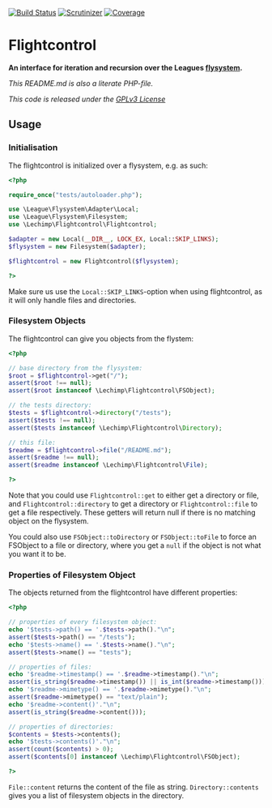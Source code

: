 [![Build Status](https://travis-ci.org/lechimp-p/flightcontrol.svg?branch=master)](https://travis-ci.org/lechimp-p/flightcontrol)
[![Scrutinizer](https://scrutinizer-ci.com/g/lechimp-p/flightcontrol/badges/quality-score.png?b=master)](https://scrutinizer-ci.com/g/lechimp-p/flightcontrol)
[![Coverage](https://scrutinizer-ci.com/g/lechimp-p/flightcontrol/badges/coverage.png?b=master)](https://scrutinizer-ci.com/g/lechimp-p/flightcontrol)

# Flightcontrol 

**An interface for iteration and recursion over the Leagues 
  [flysystem](https://github.com/thephpleague/flysystem).**


*This README.md is also a literate PHP-file.*

*This code is released under the [GPLv3 License](LICENSE)*

## Usage

### Initialisation

The flightcontrol is initialized over a flysystem, e.g. as such:

```php
<?php

require_once("tests/autoloader.php");

use \League\Flysystem\Adapter\Local;
use \League\Flysystem\Filesystem;
use \Lechimp\Flightcontrol\Flightcontrol;

$adapter = new Local(__DIR__, LOCK_EX, Local::SKIP_LINKS);
$flysystem = new Filesystem($adapter);

$flightcontrol = new Flightcontrol($flysystem);

?>
```

Make sure us use the `Local::SKIP_LINKS`-option when using flightcontrol, as it
will only handle files and directories.


### Filesystem Objects

The flightcontrol can give you objects from the flystem:

```php
<?php

// base directory from the flysystem:
$root = $flightcontrol->get("/");
assert($root !== null);
assert($root instanceof \Lechimp\Flightcontrol\FSObject);

// the tests directory:
$tests = $flightcontrol->directory("/tests");
assert($tests !== null);
assert($tests instanceof \Lechimp\Flightcontrol\Directory);

// this file:
$readme = $flightcontrol->file("/README.md");  
assert($readme !== null);
assert($readme instanceof \Lechimp\Flightcontrol\File);

?>
```

Note that you could use `Flightcontrol::get` to either get a directory or file, 
and `Flightcontrol::directory` to get a directory or `Flightcontrol::file` to
get a file respectively. These getters will return null if there is no matching
object on the flysystem.

You could also use `FSObject::toDirectory` or `FSObject::toFile` to force an
FSObject to a file or directory, where you get a `null` if the object is not
what you want it to be.

### Properties of Filesystem Object

The objects returned from the flightcontrol have different properties:

```php
<?php

// properties of every filesystem object:
echo '$tests->path() == '.$tests->path()."\n";
assert($tests->path() == "/tests");
echo '$tests->name() == '.$tests->name()."\n";
assert($tests->name() == "tests");

// properties of files:
echo '$readme->timestamp() == '.$readme->timestamp()."\n";
assert(is_string($readme->timestamp()) || is_int($readme->timestamp()));
echo '$readme->mimetype() == '.$readme->mimetype()."\n";
assert($readme->mimetype() == "text/plain");
echo '$readme->content()'."\n";
assert(is_string($readme->content()));

// properties of directories:
$contents = $tests->contents();
echo '$tests->contents()'."\n";
assert(count($contents) > 0);
assert($contents[0] instanceof \Lechimp\Flightcontrol\FSObject);

?>
```

`File::content` returns the content of the file as string. `Directory::contents`
gives you a list of filesystem objects in the directory.
